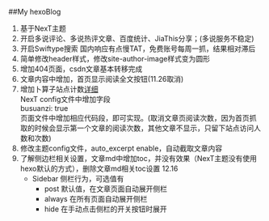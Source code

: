 ##My hexoBlog
1. 基于NexT主题
2. 开启多说评论、多说热评文章、百度统计、JiaThis分享；(多说服务不稳定)
3. 开启Swiftype搜索 国内响应有点慢TAT，免费账号每周一抓，结果相对滞后
4. 简单修改header样式，修改site-author-image样式变为圆形
5. 增加404页面，csdn文章基本转移完成
6. 文章内容中增加<!--more-->，首页显示阅读全文按钮(11.26取消<!--more-->)
7. 增加卜算子站点计数[详细](http://ibruce.info/2015/04/04/busuanzi/)    
NexT config文件中增加字段    
    busuanzi: true    
页面文件中增加相应代码段，即可实现。(取消文章页阅读次数，因为首页抓取的时候会显示第一个文章的阅读次数，其他文章不显示，只留下站点访问人数和次数)    
8. 修改主题config文件，auto_excerpt enable，自动截取文章内容
9. 了解侧边栏相关设置，文章md中增加toc，并没有效果（NexT主题没有使用hexo默认的方式），删除文章md相关toc设置 12.16
    - Sidebar 侧栏行为，可选值有
       - post   默认值，在文章页面自动展开侧栏
       - always 在所有页面自动展开侧栏
       - hide   在手动点击侧栏的开关按钮时展开